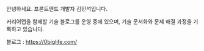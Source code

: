 
안녕하세요. 프론트엔드 개발자 김민석입니다.

커리어맵을 함께할 기술 블로그를 운영 중에 있으며, 기술 문서화와 문제 해결 과정을 기록하고 있습니다.

블로그 : https://0biglife.com/ 


